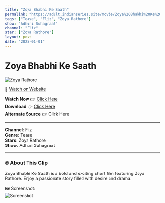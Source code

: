 ```yaml
---
title: "Zoya Bhabhi Ke Saath"
permalink: "https://adult.indianseries.site/movie/Zoya%20Bhabhi%20Ke%20Saath"
tags: ["Tease", "Fliz", "Zoya Rathore"]
show: "Adhuri Suhagraat"
channel: "Fliz"
star: ["Zoya Rathore"]
layout: post
date: "2025-01-01"
---
```


# Zoya Bhabhi Ke Saath

![Zoya Rathore](https://shorts.desisins.com/wp-content/uploads/2024/07/Zoya-Rathore-bhabhi-DesiSins.com_.jpg)

🔗 [Watch on Website](https://adult.indianseries.site/movie/Zoya%20Bhabhi%20Ke%20Saath)

**Watch Now** 👉 [Click Here](https://adult.indianseries.site/movie/Zoya%20Bhabhi%20Ke%20Saath)  
**Download** 👉 [Click Here](https://adult.indianseries.site/movie/Zoya%20Bhabhi%20Ke%20Saath)  
**Alternate Source** 👉 [Click Here](https://adult.indianseries.site/movie/Zoya%20Bhabhi%20Ke%20Saath)

---

**Channel**: Fliz  
**Genre**: Tease  
**Stars**: Zoya Rathore  
**Show**: Adhuri Suhagraat

---

### 🔥 About This Clip

Zoya Bhabhi Ke Saath is a bold and exciting short film featuring Zoya Rathore. Enjoy a passionate story filled with desire and drama.
 
🖼️ Screenshot:  
![Screenshot](https://shorts.desisins.com/wp-content/uploads/2024/07/Zoya-Rathore-bhabhi-DesiSins.com_.jpg)
